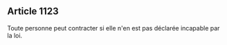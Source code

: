 Article 1123
----
Toute personne peut contracter si elle n'en est pas déclarée incapable par la
loi.
